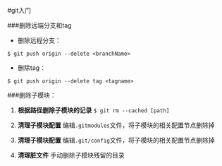 #git入门

###删除远端分支和tag

 - 删除远程分支：

```
$ git push origin --delete <branchName>
```

 - 删除tag：

```
$ git push origin --delete tag <tagname>
```

###删除子模块：

 1. **根据路径删除子模块的记录** ```$ git rm --cached [path] ```
 
 2. **清理子模块配置** 编辑`.gitmodules`文件，将子模块的相关配置节点删除掉 

 3. **清理子模块配置** 编辑`.git/config`文件，将子模块的相关配置节点删除掉 

 4. **清理脏文件** 手动删除子模块残留的目录 
